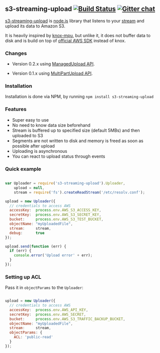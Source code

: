 ## s3-streaming-upload [![Build Status](https://travis-ci.org/apiaryio/s3-streaming-upload.png?branch=master)](https://travis-ci.org/apiaryio/s3-streaming-upload) [![Gitter chat](https://badges.gitter.im/apiaryio/s3-streaming-upload.png)](https://gitter.im/apiaryio/s3-streaming-upload)

[s3-streaming-upload](https://github.com/apiaryio/s3-streaming-upload) is [node.js](http://nodejs.org) library that listens to your [stream](http://nodejs.org/docs/v0.8.9/api/stream.html) and upload its data to Amazon S3.

It is heavily inspired by [knox-mpu](https://github.com/nathanoehlman/knox-mpu), but unlike it, it does not buffer data to disk and is build on top of [official AWS SDK](https://github.com/aws/aws-sdk-js) instead of knox.

### Changes

- Version 0.2.x  using [ManagedUpload API](http://docs.aws.amazon.com/AWSJavaScriptSDK/latest/AWS/S3/ManagedUpload.html).

- Version 0.1.x  using [MultiPartUpload API](http://docs.amazonwebservices.com/AmazonS3/latest/dev/sdksupportformpu.html).


### Installation

Installation is done via NPM, by running ```npm install s3-streaming-upload```

### Features

* Super easy to use
* No need to know data size beforehand
* Stream is buffered up to specified size (default 5MBs) and then uploaded to S3
* Segments are not written to disk and memory is freed as soon as possible after upload
* Uploading is asynchronous
* You can react to upload status through events


### Quick example

```javascript

var Uploader = require('s3-streaming-upload').Uploader,
    upload = null,
    stream = require('fs').createReadStream('/etc/resolv.conf');

upload = new Uploader({
  // credentials to access AWS
  accessKey:  process.env.AWS_S3_ACCESS_KEY,
  secretKey:  process.env.AWS_S3_SECRET_KEY,
  bucket:     process.env.AWS_S3_TEST_BUCKET,
  objectName: "myUploadedFile",
  stream:     stream,
  debug:      true
});

upload.send(function (err) {
  if (err) {
    console.error('Upload error' + err);
  }
});
````

### Setting up ACL

Pass it in `objectParams` to the `Uploader`:

```javascript

upload = new Uploader({
  // credentials to access AWS
  accessKey:  process.env.AWS_API_KEY,
  secretKey:  process.env.AWS_SECRET,
  bucket:     process.env.AWS_S3_TRAFFIC_BACKUP_BUCKET,
  objectName: "myUploadedFile",
  stream:     stream,
  objectParams: {
    ACL: 'public-read'
  }
});
```
